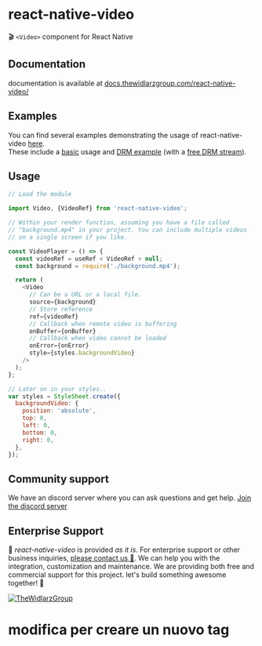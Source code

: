 # react-native-video

🎬 `<Video>` component for React Native

## Documentation

documentation is available at [docs.thewidlarzgroup.com/react-native-video/](https://docs.thewidlarzgroup.com/react-native-video/)

## Examples

You can find several examples demonstrating the usage of react-native-video [here](https://github.com/TheWidlarzGroup/react-native-video/tree/master/examples). <br />
These include a [basic](https://github.com/TheWidlarzGroup/react-native-video/blob/master/examples/bare/src/BasicExample.tsx) usage and [DRM example](https://github.com/TheWidlarzGroup/react-native-video/blob/master/examples/bare/src/DRMExample.tsx) (with a [free DRM stream](https://www.thewidlarzgroup.com/services/free-drm-token-generator-for-video?utm_source=drm&utm_medium=code)).

## Usage

```javascript
// Load the module

import Video, {VideoRef} from 'react-native-video';

// Within your render function, assuming you have a file called
// "background.mp4" in your project. You can include multiple videos
// on a single screen if you like.

const VideoPlayer = () => {
  const videoRef = useRef < VideoRef > null;
  const background = require('./background.mp4');

  return (
    <Video
      // Can be a URL or a local file.
      source={background}
      // Store reference
      ref={videoRef}
      // Callback when remote video is buffering
      onBuffer={onBuffer}
      // Callback when video cannot be loaded
      onError={onError}
      style={styles.backgroundVideo}
    />
  );
};

// Later on in your styles..
var styles = StyleSheet.create({
  backgroundVideo: {
    position: 'absolute',
    top: 0,
    left: 0,
    bottom: 0,
    right: 0,
  },
});
```

## Community support

We have an discord server where you can ask questions and get help. [Join the discord server](https://discord.gg/WXuM4Tgb9X)

## Enterprise Support

<p>
  📱 <i>react-native-video</i> is provided <i>as it is</i>. For enterprise support or other business inquiries, <a href="https://www.thewidlarzgroup.com/?utm_source=rnv&utm_medium=readme#Contact">please contact us 🤝</a>. We can help you with the integration, customization and maintenance. We are providing both free and commercial support for this project. let's build something awesome together! 🚀
</p>
<a href="https://www.thewidlarzgroup.com/?utm_source=rnv&utm_medium=readme">
  <picture>
    <source media="(prefers-color-scheme: dark)" srcset="./docs/assets/baners/twg-dark.png" />
    <source media="(prefers-color-scheme: light)" srcset="./docs/assets/baners/twg-light.png" />
    <img alt="TheWidlarzGroup" src="./docs/assets/baners/twg-light.png" />
  </picture>
</a>

# modifica per creare un nuovo tag
